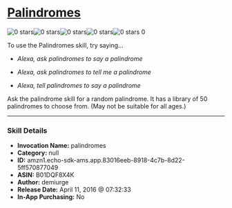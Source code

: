 # [Palindromes](http://alexa.amazon.com/#skills/amzn1.echo-sdk-ams.app.83016eeb-8918-4c7b-8d22-5ff570877049)
![0 stars](../../images/ic_star_border_black_18dp_1x.png)![0 stars](../../images/ic_star_border_black_18dp_1x.png)![0 stars](../../images/ic_star_border_black_18dp_1x.png)![0 stars](../../images/ic_star_border_black_18dp_1x.png)![0 stars](../../images/ic_star_border_black_18dp_1x.png) 0

To use the Palindromes skill, try saying...

* *Alexa, ask palindromes to say a palindrome*

* *Alexa, ask palindromes to tell me a palindrome*

* *Alexa, tell palindromes to say a palindrome*

Ask the palindrome skill for a random palindrome.  It has a library of 50 palindromes to choose from.  (May not be suitable for all ages.)

***

### Skill Details

* **Invocation Name:** palindromes
* **Category:** null
* **ID:** amzn1.echo-sdk-ams.app.83016eeb-8918-4c7b-8d22-5ff570877049
* **ASIN:** B01DQF8X4K
* **Author:** demiurge
* **Release Date:** April 11, 2016 @ 07:32:33
* **In-App Purchasing:** No
